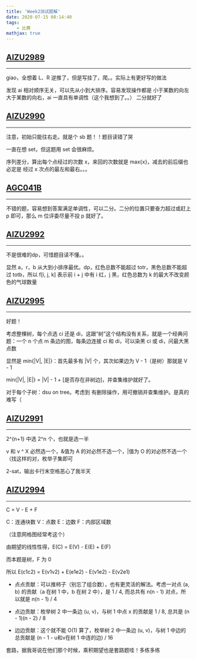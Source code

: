 ```yaml
---
title: 'Week2测试题解'
date: 2020-07-15 08:14:40
tags: 
    - 比赛
mathjax: true
---
```


## [AIZU2989](https://vjudge.net/contest/381744#problem/B)
-----

giao，全想着 L、R 逆推了，但是写挂了，爬。。实际上有更好写的做法

发现 ai 相对顺序无关，可以先从小到大排序。容易发现操作都是 小于某数的向左 大于某数的向右，ai 一直具有单调性（这个我想到了。。）  二分就好了

## [AIZU2990](https://vjudge.net/contest/381744#problem/C)
-----

注意，初始只能往右走。就是个 sb 题！！题目读错了哭

一直在想 set，但这题用 set 会很麻烦。

序列差分，算出每个点经过的次数 x，来回的次数就是 max{x}，减去的前后缀也必定是 经过 x 次点的最左和最右。。。

## [AGC041B](https://atcoder.jp/contests/agc041/tasks/agc041_b)
-----

不错的题，容易想到答案满足单调性，可以二分。二分的位置只要奋力超过或赶上 p 即可，那么 m 位评委尽量不投 p 就好了。

## [AIZU2992](https://vjudge.net/contest/381744#problem/E)

-----

不是很难的dp，可惜题目读不懂。。

显然 a，r，b 从大到小排序最优。dp，红色总数不能超过 totr，黑色总数不能超过 totb，所以 f[i, j, k] 表示前 i + j 中有 i 红，j 黑，红色总数为 k 的最大不改变颜色的气球数量

## [AIZU2995](https://vjudge.net/contest/381744#problem/F)
-----

好题！

考虑整棵树，每个点选 ci 还是 di，这跟“树”这个结构没有关系，就是一个经典问题：一个 n 个点 m 条边的图，每条边连接 ci 和 di，可以染黑 ci 或 di，问最大黑点数

显然是 min{|V|, |E|}：首先最多有 |V| 个，其次如果边为 V - 1（是树）那就是 V - 1

min{|V|, |E|} = |V| - 1 + [是否存在非树边]，并查集维护就好了。

对于每个子树：dsu on tree。考虑到 有删除操作，用可撤销并查集维护。是真的难写（

## [AIZU2991](https://vjudge.net/contest/381744#problem/G)
-----

2^{n+1} 中选 2^n 个，也就是选一半

v 和 v ^ X 必然选一个，&值为 A 的对必然不选一个，|值为 O 的对必然不选一个（找这样的对，枚举子集即可

2-sat，输出卡行末空格恶心了我半天

## [AIZU2994](https://vjudge.net/contest/381744#problem/H)
-----

C = V - E + F

C：连通块数   V：点数   E：边数   F：内部区域数

（注意网格图经常考这个）

由期望的线性性得，E(C) = E(V) - E(E) + E(F)

而本题是树，F 为 0

所以 E(c1c2) = E(v1v2) + E(e1e2) - E(v1e2) - E(v2e1)

* 点点贡献：可以推柿子（别忘了组合数），也有更灵活的解法。考虑一对点 (a, b) 的贡献（a 在树 1 中，b 在树 2 中），是 1 / 4, 而总共有 n(n - 1) 对点，所以就是 n(n - 1) / 4

* 点边贡献：枚举树 2 中一条边 (u, v)，与树 1 中点 x 的贡献是 1 / 8, 总共是 (n - 1)(n - 2) / 8

* 边边贡献：这个就不能 O(1) 算了，枚举树 2 中一条边 (u, v)，与树 1 中边的总贡献是 (n - 1 - u和v在树 1 中连的边) / 16

套路，据我哥说在他们那个时候，乘积期望也是套路题哇！多练多练